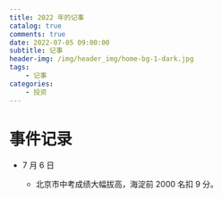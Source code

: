 ```yaml
---
title: 2022 年的记事
catalog: true
comments: true
date: 2022-07-05 09:00:00
subtitle: 记事
header-img: /img/header_img/home-bg-1-dark.jpg
tags:
    - 记事
categories:
    - 投资
---
```


# 事件记录

- 7 月 6 日

    - 北京市中考成绩大幅拔高，海淀前 2000 名扣 9 分。